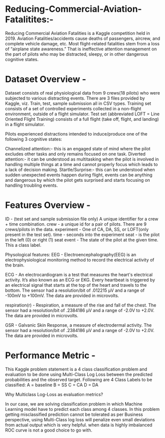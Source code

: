 # Reducing-Commercial-Aviation-Fatalitites:-

Reducing Commercial Aviation Fatalities is a Kaggle competition held in 2019. Aviation Fatalities/accidents cause deaths of passengers, aircrew, and complete vehicle damage, etc. Most flight-related fatalities stem from a loss of “airplane state awareness.” That is ineffective attention management on the part of pilots who may be distracted, sleepy, or in other dangerous cognitive states.

# Dataset Overview -

Dataset consists of real physiological data from 9 crews(18 pilots) who were subjected to various distracting events. There are 3 files provided by Kaggle, viz. Train, test, sample submission all in CSV types.
Training set consists of a set of controlled experiments collected in a non-flight environment, outside of a flight simulator.
Test set (abbreviated LOFT = Line Oriented Flight Training) consists of a full flight (take off, flight, and landing) in a flight simulator.

Pilots experienced distractions intended to induce/produce one of the following 3 cognitive states:

Channelized attention:- this is an engaged state of mind where the pilot excludes other tasks and only remains focused on one task.
Diverted attention:- it can be understood as multitasking when the pilot is involved in handling multiple things at a time and cannot properly focus which leads to a lack of decision making.
Startle/Surprise:- this can be understood when sudden unexpected events happen during flight, events can be anything and dangerous by which the pilot gets surprised and starts focusing on handling troubling events.

# Features Overview -
ID - (test set and sample submission file only) A unique identifier for a crew + time combination.
crew - a unique id for a pair of pilots. There are 9 crews/pilots in the data.
experiment - One of CA, DA, SS, or LOFT(only present in the test set).
time - seconds into the experiment
seat - is the pilot in the left (0) or right (1) seat
event - The state of the pilot at the given time. This a class label.

Physological features:
EEG - Electroencephalography(EEG) is an electrophysiological monitoring method to record the electrical activity of the brain.

ECG - An electrocardiogram is a test that measures the heart's electrical activity. It’s also known as an ECG or EKG. Every heartbeat is triggered by an electrical signal that starts at the top of the heart and travels to the bottom. The sensor had a resolution/bit of .012215 µV and a range of -100mV to +100mV. The data are provided in microvolts.

respiration(r) - Respiration, a measure of the rise and fall of the chest. The sensor had a resolution/bit of .2384186 µV and a range of -2.0V to +2.0V. The data are provided in microvolts.

GSR - Galvanic Skin Response, a measure of electrodermal activity. The sensor had a resolution/bit of .2384186 µV and a range of -2.0V to +2.0V. The data are provided in microvolts.

# Performance Metric -
This Kaggle problem statement is a 4 class classification problem and evaluation to be done using Multi-Class Log Loss between the predicted probabilities and the observed target. Following are 4 Class Labels to be classified: A = baseline B = SS C = CA D = DA

Why Multiclass Log-Loss as evaluation metrics?

In our case, we are solving classification problem in which Machine Learning model have to predict each class among 4 classes.
In this problem getting misclassified prediction cannot be tolerated as per Business perspective, using Multi-Class log loss will penalize even small deviations from actual output which is very helpful.
when data is highly imbalanced ROC curve is not a good choice to go with.
